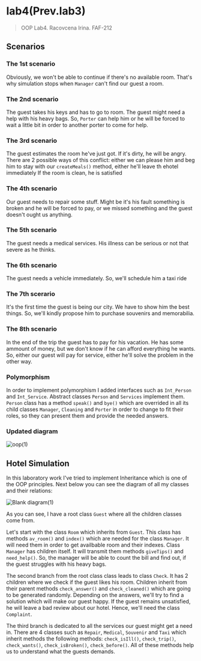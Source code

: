 # lab4(Prev.lab3)
>OOP Lab4. Racovcena Irina. FAF-212

## Scenarios
### The 1st scenario
Obviously, we won't be able to continue if there's no available room. That's why simulation stops when `Manager` can't find our guest a room.

### The 2nd scenario
The guest takes his keys and has to go to room.
The guest might need a help with his heavy bags. So, `Porter` can help him or he will be forced to wait a little bit in order to another porter to come for help.

### The 3rd scenario
The guest estimates the room he've just got. If it's dirty, he will be angry. There are 2 possible ways of this conflict: either we can please him and beg him to stay with our `createMeals()` method, either he'll leave th ehotel immediately
If the room is clean, he is satisfied

### The 4th scenario
Our guest needs to repair some stuff. Might be it's his fault something is broken and he will be forced to pay, or we missed something and the guest doesn't ought us anything.

### The 5th scenario
The guest needs a medical services. His illness can be serious or not that severe as he thinks.

### The 6th scenario
The guest needs a vehicle immediately. So, we'll schedule him a taxi ride

### The 7th scerario
It's the first time the guest is being our city. We have to show him the best things. So, we'll kindly propose him to purchase souvenirs and memorabilia.

### The 8th scenario
In the end of the trip the guest has to pay for his vacation. He has some ammount of money, but we don't know if he can afford everything he wants. So, either our guest will pay for service, either he'll solve the problem in the other way.

### Polymorphism
In order to implement polymorphism I added interfaces such as `Int_Person` and `Int_Service`. Abstract classes `Person` and `Services` implement them. `Person` class has a method `speak()` and `bye()` which are overrided in all its child classes `Manager`, `Cleaning` and `Porter` in order to change to fit their roles, so they can present them and provide the needed answers.  

### Updated diagram

![oop(1)](https://user-images.githubusercontent.com/113358365/195087248-f05c2820-9af0-449d-bb64-c87777b84b20.png)


## Hotel Simulation
In this laboratory work I've tried to implement Inheritance which is one of the OOP principles. Next below you can see the diagram of all my classes and their relations:

![Blank diagram(1)](https://user-images.githubusercontent.com/113358365/193805949-420c82dd-e46c-4fc8-af53-bbc0b8a0e7c7.png)


As you can see, I have a root class `Guest` where all the children classes come from.

Let's start with the class `Room` which inherits from `Guest`. This class has methods `av_room()` and `index()` which are needed for the class `Manager`. It will need them in order to get availbable room and their indexes. Class `Manager` has children itself. It will transmit them methods `giveTips()` and `need_help()`. So, the manager will be able to count the bill and find out, if the guest struggles with his heavy bags.

The second branch from the root class class leads to class `Check`. It has 2 children where we check if the guest likes his room. Children inherit from their parent methods `check_answer()` and `check_cleaned()` which are going to be generated randomly. Depending on the answers, we'll try to find a solution which will make our guest happy. If the guest remains unsatisfied, he will leave a bad review about our hotel. Hence, we'll need the class `Complaint`.


The third branch is dedicated to all the services our guest might get a need in. There are 4 classes such as `Repair`, `Medical`, `Souvenir` and `Taxi` which inherit methods the following methods: `check_isIll()`, `check_trip()`, `check_wants()`, `check_isBroken()`, `check_before()`. All of these methods help us to understand what the guests demands.
